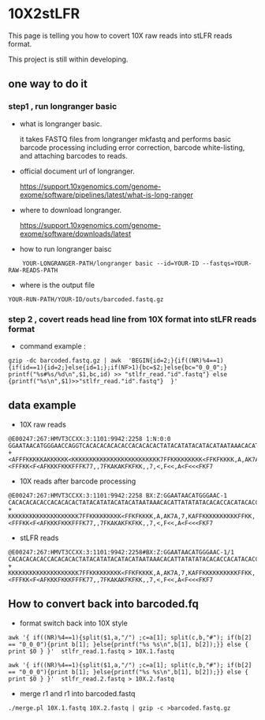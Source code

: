 # 10X2stLFR

This page is telling you how to covert 10X raw reads into stLFR reads format.

This project is still within developing.

## one way to do it 

### step1 , run longranger basic

* what is longranger basic.

    it takes FASTQ files from longranger mkfastq and performs basic barcode processing including error correction, barcode white-listing, and attaching barcodes to reads.

* official document url of longranger.

    https://support.10xgenomics.com/genome-exome/software/pipelines/latest/what-is-long-ranger

* where to download longranger.

    https://support.10xgenomics.com/genome-exome/software/downloads/latest

* how to run longranger baisc
```
    YOUR-LONGRANGER-PATH/longranger basic --id=YOUR-ID --fastqs=YOUR-RAW-READS-PATH
```
* where is the output file

```
YOUR-RUN-PATH/YOUR-ID/outs/barcoded.fastq.gz
```

### step 2 , covert reads head line from 10X format into stLFR reads format

* command example : 
```
gzip -dc barcoded.fastq.gz | awk  'BEGIN{id=2;}{if((NR)%4==1) {if(id==1){id=2;}else{id=1;};if(NF>1){bc=$2;}else{bc="0_0_0";} printf("%s#%s/%d\n",$1,bc,id) >> "stlfr_read."id".fastq"} else {printf("%s\n",$1)>>"stlfr_read."id".fastq"}  }'
```

## data example

* 10X raw reads

```
@E00247:267:HMVT3CCXX:3:1101:9942:2258 1:N:0:0
GGAATAACATGGGAACCAGGTCACACACACACACCACACACACTATACATATACATACATAATAAACACATTATATATACACACCACATACACCATACATACACCACACACTACACATAACACACACATAATGCCACATACACACACCACA
+
<AFFFKKKKKAKKKKKK<KKKKKKKKKKKKKKKKKKKKKKKKK7FFKKKKKKKKK<FFKFKKKK,A,AK7A,7,KAFFKKKKKKKKKKFFKK,<FFFKK<F<AFKKKFKKKFFFK77,,7FKAKAKFKFKK,,7,<,F<<,A<F<<<FKF7
```
* 10X reads after barcode processing

```
@E00247:267:HMVT3CCXX:3:1101:9942:2258 BX:Z:GGAATAACATGGGAAC-1
CACACACACACCACACACACTATACATATACATACATAATAAACACATTATATATACACACCACATACACCATACATACACCACACACTACACATAACACACACATAATGCCACATACACACACCACA
+
KKKKKKKKKKKKKKKKKKKK7FFKKKKKKKKK<FFKFKKKK,A,AK7A,7,KAFFKKKKKKKKKKFFKK,<FFFKK<F<AFKKKFKKKFFFK77,,7FKAKAKFKFKK,,7,<,F<<,A<F<<<FKF7
```

* stLFR reads

```
@E00247:267:HMVT3CCXX:3:1101:9942:2258#BX:Z:GGAATAACATGGGAAC-1/1
CACACACACACCACACACACTATACATATACATACATAATAAACACATTATATATACACACCACATACACCATACATACACCACACACTACACATAACACACACATAATGCCACATACACACACCACA
+
KKKKKKKKKKKKKKKKKKKK7FFKKKKKKKKK<FFKFKKKK,A,AK7A,7,KAFFKKKKKKKKKKFFKK,<FFFKK<F<AFKKKFKKKFFFK77,,7FKAKAKFKFKK,,7,<,F<<,A<F<<<FKF7
```

## How to convert back into barcoded.fq

* format switch back into 10X style 

```
awk '{ if((NR)%4==1){split($1,a,"/") ;c=a[1]; split(c,b,"#"); if(b[2] == "0_0_0"){print b[1]; }else{printf("%s %s\n",b[1], b[2]);}} else { print $0 } }'  stlfr_read.1.fastq > 10X.1.fastq

awk '{ if((NR)%4==1){split($1,a,"/") ;c=a[1]; split(c,b,"#"); if(b[2] == "0_0_0"){print b[1]; }else{printf("%s %s\n",b[1], b[2]);}} else { print $0 } }'  stlfr_read.2.fastq > 10X.2.fastq
```

* merge r1 and r1 into barcoded.fastq

```
./merge.pl 10X.1.fastq 10X.2.fastq | gzip -c >barcoded.fastq.gz
```
